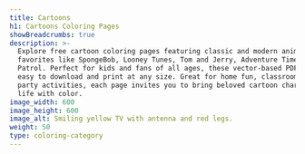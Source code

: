 ```yaml
---
title: Cartoons
h1: Cartoons Coloring Pages
showBreadcrumbs: true
description: >-
  Explore free cartoon coloring pages featuring classic and modern animated
  favorites like SpongeBob, Looney Tunes, Tom and Jerry, Adventure Time, and Paw
  Patrol. Perfect for kids and fans of all ages, these vector-based PDFs are
  easy to download and print at any size. Great for home fun, classroom use, or
  party activities, each page invites you to bring beloved cartoon characters to
  life with color.
image_width: 600
image_height: 600
image_alt: Smiling yellow TV with antenna and red legs.
weight: 50
type: coloring-category
---
```


